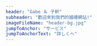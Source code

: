 ```yaml
---
header: "Gabe ＆ 子軒"
subheader: "歡迎來到我們的婚禮網站!"
imageFileName: "header-bg.jpg"
jumpToAnchor: "サービス"
jumpToAnchorText: "詳しくへ"
---
```

